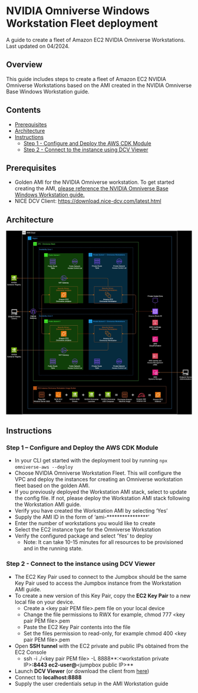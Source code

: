 # NVIDIA Omniverse Windows Workstation Fleet deployment

A guide to create a fleet of Amazon EC2 NVIDIA Omniverse Workstations.
Last updated on 04/2024.

## Overview

This guide includes steps to create a fleet of Amazon EC2 NVIDIA
Omniverse Workstations based on the AMI created in the NVIDIA Omniverse
Base Windows Workstation guide.

## Contents
- [Prerequisites](#prerequisites)
- [Architecture](#architecture)
- [Instructions](#instructions)
    - [Step 1 - Configure and Deploy the AWS CDK Module](#step-1-configure-and-deploy-the-aws-cdk-module)
    - [Step 2 - Connect to the instance using DCV Viewer](#step-2-connect-to-the-instance-using-dcv-viewer)

## Prerequisites
- Golden AMI for the NVIDIA Omniverse workstation. To get started
  creating the AMI, [please reference the NVIDIA Omniverse Base Windows Workstation guide.](../omniverse-workstation-ami/README.md)
- NICE DCV Client: <https://download.nice-dcv.com/latest.html>

## Architecture
<img src="./media/image1.jpeg" />

## Instructions
### Step 1 – Configure and Deploy the AWS CDK Module
- In your CLI get started with the deployment tool by running `npx omniverse-aws --deploy`
- Choose NVIDIA Omniverse Workstation Fleet. This will configure the VPC
  and deploy the instances for creating an Omniverse workstation fleet
  based on the golden AMI.
- If you previously deployed the Workstation AMI stack, select to update
  the config file. If not, please deploy the Workstation AMI stack
  following the Workstation AMI guide.
- Verify you have created the Workstation AMI by selecting ‘Yes’
- Supply the AMI ID in the form of ‘ami-****************’
- Enter the number of workstations you would like to create
- Select the EC2 instance type for the Omniverse Workstation
- Verify the configured package and select ‘Yes’ to deploy
  - Note: It can take 10-15 minutes for all resources to be provisioned
    and in the running state.

### Step 2 - Connect to the instance using DCV Viewer
- The EC2 Key Pair used to connect to the Jumpbox should be the same Key
  Pair used to access the Jumpbox instance from the Workstation AMI
  guide.
- To create a new version of this Key Pair, copy the **EC2 Key Pair** to
  a new local file on your device.
  - Create a \<key pair PEM file\>.pem file on your local device
  - Change the file permissions to RWX for example, chmod 777 \<key pair
    PEM file\>.pem
  - Paste the EC2 Key Pair contents into the file
  - Set the files permission to read-only, for example chmod 400 \<key
    pair PEM file\>.pem
- Open **SSH tunnel** with the EC2 private and public IPs obtained from
  the EC2 Console
  - ssh -i ./\<key pair PEM file\> -L 8888**:\<workstation private
    IP\>**:8443 ec2-user@**\<jumpbox public IP\>**
- Launch **DCV Viewer** (or download the client from [here](https://download.nice-dcv.com/))
- Connect to **localhost:8888**
- Supply the user credentials setup in the AMI Workstation guide